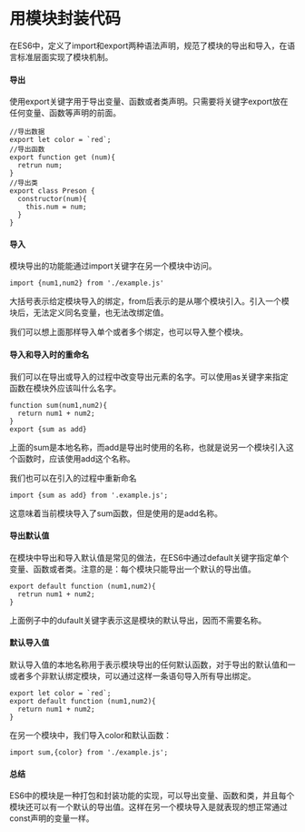 # 用模块封装代码

在ES6中，定义了import和export两种语法声明，规范了模块的导出和导入，在语言标准层面实现了模块机制。

#### 导出

使用export关键字用于导出变量、函数或者类声明。只需要将关键字export放在任何变量、函数等声明的前面。

```
//导出数据
export let color = `red`;
//导出函数
export function get (num){
  retrun num;
}
//导出类
export class Preson {
  constructor(num){
    this.num = num;
  }
}
```
#### 导入

模块导出的功能能通过import关键字在另一个模块中访问。

```
import {num1,num2} from './example.js'

```
大括号表示给定模块导入的绑定，from后表示的是从哪个模块引入。引入一个模块后，无法定义同名变量，也无法改绑定值。

我们可以想上面那样导入单个或者多个绑定，也可以导入整个模块。

#### 导入和导入时的重命名

我们可以在导出或导入的过程中改变导出元素的名字。可以使用as关键字来指定函数在模块外应该叫什么名字。

```
function sum(num1,num2){
  return num1 + num2;
}
export {sum as add}
```

上面的sum是本地名称，而add是导出时使用的名称，也就是说另一个模块引入这个函数时，应该使用add这个名称。

我们也可以在引入的过程中重新命名

```
import {sum as add} from '.example.js';
```
这意味着当前模块导入了sum函数，但是使用的是add名称。

#### 导出默认值

在模块中导出和导入默认值是常见的做法，在ES6中通过default关键字指定单个变量、函数或者类。注意的是：每个模块只能导出一个默认的导出值。

```
export default function (num1,num2){
  retrun num1 + num2;
}
```

上面例子中的dufault关键字表示这是模块的默认导出，因而不需要名称。

#### 默认导入值

默认导入值的本地名称用于表示模块导出的任何默认函数，对于导出的默认值和一或者多个非默认绑定模块，可以通过这样一条语句导入所有导出绑定。

```
export let color = `red`;
export default function (num1,num2){
  return num1 + num2;
}
```
在另一个模块中，我们导入color和默认函数：

```
import sum,{color} from './example.js';
```

#### 总结

ES6中的模块是一种打包和封装功能的实现，可以导出变量、函数和类，并且每个模块还可以有一个默认的导出值。这样在另一个模块导入是就表现的想正常通过const声明的变量一样。
